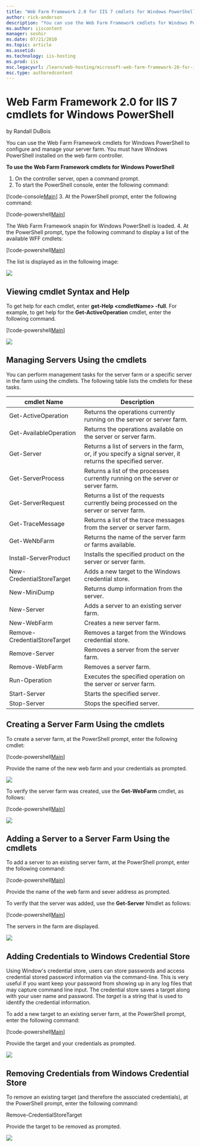 ```yaml
---
title: "Web Farm Framework 2.0 for IIS 7 cmdlets for Windows PowerShell | Microsoft Docs"
author: rick-anderson
description: "You can use the Web Farm Framework cmdlets for Windows PowerShell to configure and manage your server farm. You must have Windows PowerShell installed on the..."
ms.author: iiscontent
manager: soshir
ms.date: 07/21/2010
ms.topic: article
ms.assetid: 
ms.technology: iis-hosting
ms.prod: iis
msc.legacyurl: /learn/web-hosting/microsoft-web-farm-framework-20-for-iis-7/web-farm-framework-20-for-iis-cmdlets-for-windows-powershell
msc.type: authoredcontent
---
```

Web Farm Framework 2.0 for IIS 7 cmdlets for Windows PowerShell
====================
by Randall DuBois

You can use the Web Farm Framework cmdlets for Windows PowerShell to configure and manage your server farm. You must have Windows PowerShell installed on the web farm controller.

**To use the Web Farm Framework cmdlets for Windows PowerShell**

1. On the controller server, open a command prompt.
2. To start the PowerShell console, enter the following command:

[!code-console[Main](web-farm-framework-20-for-iis-cmdlets-for-windows-powershell/samples/sample1.cmd)]
3. At the PowerShell prompt, enter the following command:

[!code-powershell[Main](web-farm-framework-20-for-iis-cmdlets-for-windows-powershell/samples/sample2.ps1)]

The Web Farm Framework snapin for Windows PowerShell is loaded.
4. At the PowerShell prompt, type the following command to display a list of the available WFF cmdlets:

[!code-powershell[Main](web-farm-framework-20-for-iis-cmdlets-for-windows-powershell/samples/sample3.ps1)]

The list is displayed as in the following image:

[![](web-farm-framework-20-for-iis-cmdlets-for-windows-powershell/_static/image2.png)](web-farm-framework-20-for-iis-cmdlets-for-windows-powershell/_static/image1.png)

## Viewing cmdlet Syntax and Help

To get help for each cmdlet, enter **get-Help &lt;cmdletName&gt; -full**. For example, to get help for the **Get-ActiveOperation** cmdlet, enter the following command.


[!code-powershell[Main](web-farm-framework-20-for-iis-cmdlets-for-windows-powershell/samples/sample4.ps1)]


[![](web-farm-framework-20-for-iis-cmdlets-for-windows-powershell/_static/image4.png)](web-farm-framework-20-for-iis-cmdlets-for-windows-powershell/_static/image3.png)

## Managing Servers Using the cmdlets

You can perform management tasks for the server farm or a specific server in the farm using the cmdlets. The following table lists the cmdlets for these tasks.

| cmdlet Name | Description |
| --- | --- |
| Get-ActiveOperation | Returns the operations currently running on the server or server farm. |
| Get-AvailableOperation | Returns the operations available on the server or server farm. |
| Get-Server | Returns a list of servers in the farm, or, if you specify a signal server, it returns the specified server. |
| Get-ServerProcess | Returns a list of the processes currently running on the server or server farm. |
| Get-ServerRequest | Returns a list of the requests currently being processed on the server or server farm. |
| Get-TraceMessage | Returns a list of the trace messages from the server or server farm. |
| Get-WeNbFarm | Returns the name of the server farm or farms available. |
| Install-ServerProduct | Installs the specified product on the server or server farm. |
| New-CredentialStoreTarget | Adds a new target to the Windows credential store. |
| New-MiniDump | Returns dump information from the server. |
| New-Server | Adds a server to an existing server farm. |
| New-WebFarm | Creates a new server farm. |
| Remove-CredentialStoreTarget | Removes a target from the Windows credential store. |
| Remove-Server | Removes a server from the server farm. |
| Remove-WebFarm | Removes a server farm. |
| Run-Operation | Executes the specified operation on the server or server farm. |
| Start-Server | Starts the specified server. |
| Stop-Server | Stops the specified server. |

## Creating a Server Farm Using the cmdlets

To create a server farm, at the PowerShell prompt, enter the following cmdlet:


[!code-powershell[Main](web-farm-framework-20-for-iis-cmdlets-for-windows-powershell/samples/sample5.ps1)]


Provide the name of the new web farm and your credentials as prompted.

[![](web-farm-framework-20-for-iis-cmdlets-for-windows-powershell/_static/image6.png)](web-farm-framework-20-for-iis-cmdlets-for-windows-powershell/_static/image5.png)

To verify the server farm was created, use the **Get-WebFarm** cmdlet, as follows:


[!code-powershell[Main](web-farm-framework-20-for-iis-cmdlets-for-windows-powershell/samples/sample6.ps1)]


[![](web-farm-framework-20-for-iis-cmdlets-for-windows-powershell/_static/image8.png)](web-farm-framework-20-for-iis-cmdlets-for-windows-powershell/_static/image7.png)

## Adding a Server to a Server Farm Using the cmdlets

To add a server to an existing server farm, at the PowerShell prompt, enter the following command:


[!code-powershell[Main](web-farm-framework-20-for-iis-cmdlets-for-windows-powershell/samples/sample7.ps1)]


Provide the name of the web farm and sever address as prompted.

To verify that the server was added, use the **Get-Server** Nmdlet as follows:

[!code-powershell[Main](web-farm-framework-20-for-iis-cmdlets-for-windows-powershell/samples/sample8.ps1)]

The servers in the farm are displayed.

[![](web-farm-framework-20-for-iis-cmdlets-for-windows-powershell/_static/image10.png)](web-farm-framework-20-for-iis-cmdlets-for-windows-powershell/_static/image9.png)

## Adding Credentials to Windows Credential Store

Using Window's credential store, users can store passwords and access credential stored password information via the command-line. This is very useful if you want keep your password from showing up in any log files that may capture command line input. The credential store saves a target along with your user name and password. The *target* is a string that is used to identify the credential information.

To add a new target to an existing server farm, at the PowerShell prompt, enter the following command:


[!code-powershell[Main](web-farm-framework-20-for-iis-cmdlets-for-windows-powershell/samples/sample9.ps1)]


Provide the target and your credentials as prompted.

[![](web-farm-framework-20-for-iis-cmdlets-for-windows-powershell/_static/image12.png)](web-farm-framework-20-for-iis-cmdlets-for-windows-powershell/_static/image11.png)

## Removing Credentials from Windows Credential Store

To remove an existing target (and therefore the associated credentials), at the PowerShell prompt, enter the following command:

Remove-CredentialStoreTarget

Provide the target to be removed as prompted.

[![](web-farm-framework-20-for-iis-cmdlets-for-windows-powershell/_static/image14.png)](web-farm-framework-20-for-iis-cmdlets-for-windows-powershell/_static/image13.png)